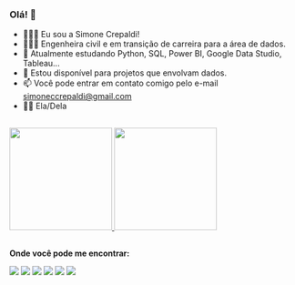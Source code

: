 ### Olá! 👋
- 🙋🏻‍♀️ Eu sou a Simone Crepaldi!
- 👩🏻‍💻 Engenheira civil e em transição de carreira para a área de dados.
- 🌱 Atualmente estudando Python, SQL, Power BI, Google Data Studio, Tableau...
- 👯 Estou disponível para projetos que envolvam dados.
- 📫 Você pode entrar em contato comigo pelo e-mail simoneccrepaldi@gmail.com
- 👩🏻 Ela/Dela
##

<div align="left">
  <a href="https://github.com/simonecrepaldi">
  <img height="180em" src="https://github-readme-stats.vercel.app/api?username=simonecrepaldi&show_icons=true&theme=darcula&include_all_commits=true&count_private=true"/>  <img height="180em" src="https://github-readme-stats.vercel.app/api/top-langs/?username=simonecrepaldi&layout=compact&langs_count=7&theme=darcula"/></a>
  </div>

##
**Onde você pode me encontrar:**

<div align="left">
 <a href = "mailto:simoneccrepaldi@gmail.com"><img src="https://img.shields.io/badge/Gmail-D14836?style=for-the-badge&logo=gmail&logoColor=white" target="_blank"></a>
 <a href="https://www.linkedin.com/in/simonecrepaldi" target="_blank"><img src="https://img.shields.io/badge/-LinkedIn-%230077B5?style=for-the-badge&logo=linkedin&logoColor=white" target="_blank"></a> 
 <a href="https://medium.com/@sccrepaldi" target="_blank"><img src="https://img.shields.io/badge/Medium-12100E?style=for-the-badge&logo=medium&logoColor=white" target="_blank"></a> 
 <a href="https://www.twitter.com/smncrstn" target="_blank"><img src="https://img.shields.io/badge/Twitter-1DA1F2?style=for-the-badge&logo=twitter&logoColor=white" target="_blank"></a> 
 <a href="https://www.instagram.com/smncrstn/" target="_blank"><img src="https://img.shields.io/badge/Instagram-E4405F?style=for-the-badge&logo=instagram&logoColor=white" target="_blank"></a> 
 <a href="https://www.goodreads.com/user/show/27216201-simoninja" target="_blank"><img src="https://img.shields.io/badge/Goodreads-372213?style=for-the-badge&logo=goodreads&logoColor=white" target="_blank"></a> 
</div>
